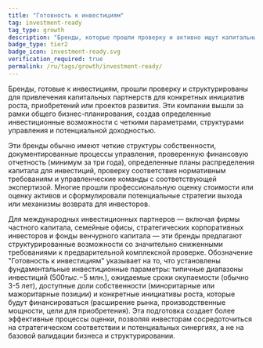 ```yaml
---
title: "Готовность к инвестициям"
tag: investment-ready
tag_type: growth
description: "Бренды, которые прошли проверку и активно ищут капитальных партнеров для конкретных инициатив роста, приобретений или развития."
badge_type: tier2
badge_icon: investment-ready.svg
verification_required: true
permalink: /ru/tags/growth/investment-ready/
---
```


Бренды, готовые к инвестициям, прошли проверку и структурированы для привлечения капитальных партнерств для конкретных инициатив роста, приобретений или проектов развития. Эти компании вышли за рамки общего бизнес-планирования, создав определенные инвестиционные возможности с четкими параметрами, структурами управления и потенциальной доходностью.

Эти бренды обычно имеют четкие структуры собственности, документированные процессы управления, проверенную финансовую отчетность (минимум за три года), определенные планы распределения капитала для инвестиций, проверку соответствия нормативным требованиям и управленческие команды с соответствующей экспертизой. Многие прошли профессиональную оценку стоимости или оценку активов и сформулировали потенциальные стратегии выхода или механизмы возврата для инвесторов.

Для международных инвестиционных партнеров — включая фирмы частного капитала, семейные офисы, стратегических корпоративных инвесторов и фонды венчурного капитала — эти бренды предлагают структурированные возможности со значительно сниженными требованиями к предварительной комплексной проверке. Обозначение "Готовность к инвестициям" указывает на то, что установлены фундаментальные инвестиционные параметры: типичные диапазоны инвестиций ($500 тыс.-$5 млн.), ожидаемые сроки окупаемости (обычно 3-5 лет), доступные доли собственности (миноритарные или мажоритарные позиции) и конкретные инициативы роста, которые будут финансироваться (расширение рынка, производственные мощности, цели для приобретения). Эта подготовка создает более эффективные процессы оценки, позволяя инвесторам сосредоточиться на стратегическом соответствии и потенциальных синергиях, а не на базовой валидации бизнеса и структурировании.